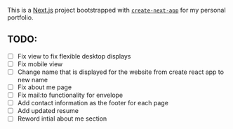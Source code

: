 This is a [Next.js](https://nextjs.org/) project bootstrapped with [`create-next-app`](https://github.com/vercel/next.js/tree/canary/packages/create-next-app) for my personal portfolio.

## TODO:
- [ ] Fix view to fix flexible desktop displays
- [ ] Fix mobile view
- [ ] Change name that is displayed for the website from create react app to new name
- [ ] Fix about me page
- [ ] Fix mail:to functionality for envelope
- [ ] Add contact information as the footer for each page
- [ ] Add updated resume
- [ ] Reword intial about me section
